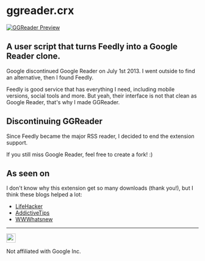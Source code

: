 # ggreader.crx

[![GGReader Preview](https://raw.githubusercontent.com/ramonszo/ggreader.crx/master/preview.png)](https://ramon.codes/projects/ggreader.crx)

## A user script that turns Feedly into a Google Reader clone.
Google discontinued Google Reader on July 1st 2013. I went outside to find an alternative, then I found Feedly.

Feedly is good service that has everything I need, including mobile versions, social tools and more. But yeah, their interface is not that clean as Google Reader, that's why I made GGReader.


## Discontinuing GGReader
Since Feedly became the major RSS reader, I decided to end the extension support. 

If you still miss Google Reader, feel free to create a fork! :)


## As seen on
I don't know why this extension get so many downloads (thank you!), but I think these blogs helped a lot:
- [LifeHacker](http://lifehacker.com/feedly-reader-makes-feedly-look-more-like-google-reader-478017325)
- [AddictiveTips](http://www.addictivetips.com/web/get-google-reader-look-feel-in-feedly-with-this-theme/)
- [WWWhatsnew](http://wwwhatsnew.com/2013/04/20/feedly-reader-viste-a-feedly-como-google-reader-con-esta-extension-para-chrome/)

---

<a href="https://ramon.codes" target="_blank">
  <img src="https://ws.ramon.codes/hit.svg?referrer=github.com&title=GitHub%20/%20ggreader.crx&location=https://github.com/ramonszo/ggreader.crx" width="24" height="24" />
</a>

<p></p>

<p>
Not affiliated with Google Inc.
</p>
